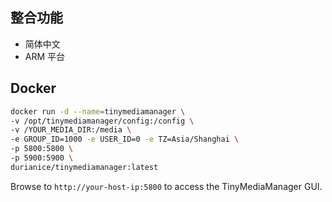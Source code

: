 ## 整合功能
- 简体中文
- ARM 平台

## Docker
```bash
docker run -d --name=tinymediamanager \
-v /opt/tinymediamanager/config:/config \
-v /YOUR_MEDIA_DIR:/media \
-e GROUP_ID=1000 -e USER_ID=0 -e TZ=Asia/Shanghai \
-p 5800:5800 \
-p 5900:5900 \
durianice/tinymediamanager:latest
```

Browse to `http://your-host-ip:5800` to access the TinyMediaManager GUI.
